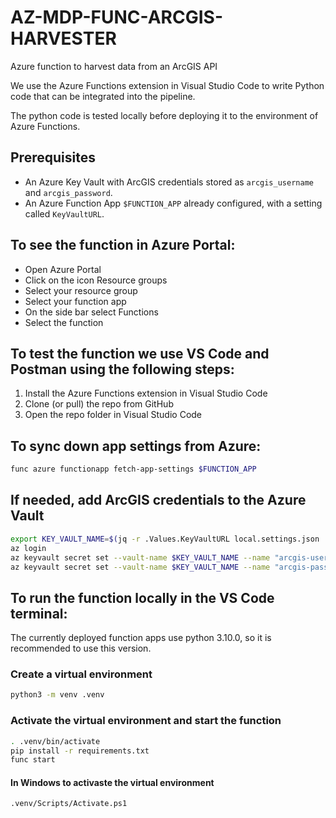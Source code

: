 # AZ-MDP-FUNC-ARCGIS-HARVESTER

Azure function to harvest data from an ArcGIS API

We use the Azure Functions extension in Visual Studio Code to write Python code that can be integrated into the pipeline.

The python code is tested locally before deploying it to the environment of Azure Functions.

## Prerequisites

-  An Azure Key Vault with ArcGIS credentials stored as `arcgis_username` and `arcgis_password`.
-  An Azure Function App `$FUNCTION_APP` already configured, with a setting called `KeyVaultURL`.

## To see the function in Azure Portal:

-  Open Azure Portal
-  Click on the icon Resource groups
-  Select your resource group
-  Select your function app
-  On the side bar select Functions
-  Select the function

## To test the function we use VS Code and Postman using the following steps:

1. Install the Azure Functions extension in Visual Studio Code
2. Clone (or pull) the repo from GitHub
3. Open the repo folder in Visual Studio Code

## To sync down app settings from Azure:

```bash
func azure functionapp fetch-app-settings $FUNCTION_APP
```

## If needed, add ArcGIS credentials to the Azure Vault

```bash
export KEY_VAULT_NAME=$(jq -r .Values.KeyVaultURL local.settings.json | awk -F[/:] '{print $4}' | awk -F[.:] '{print $1}')
az login
az keyvault secret set --vault-name $KEY_VAULT_NAME --name "arcgis-username" --value $ARCGIS_USERNAME
az keyvault secret set --vault-name $KEY_VAULT_NAME --name "arcgis-password" --value $ARCGIS_PASSWORD
```

## To run the function locally in the VS Code terminal:

The currently deployed function apps use python 3.10.0, so it is recommended to use this version.

### Create a virtual environment

```bash
python3 -m venv .venv
```

### Activate the virtual environment and start the function

```bash
. .venv/bin/activate
pip install -r requirements.txt
func start
```

#### In Windows to activaste the virtual environment

```bash
.venv/Scripts/Activate.ps1
```
